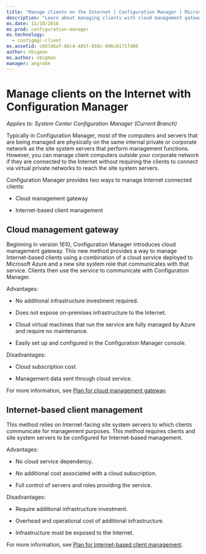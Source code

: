 ```yaml
---
title: "Manage clients on the Internet | Configuration Manager | Microsoft Docs"
description: "Learn about managing clients with cloud management gateway and Internet-based client management in Configuration Manager."
ms.date: 11/18/2016
ms.prod: configuration-manager
ms.technology:
  - configmgr-client
ms.assetid: c667d6af-80c4-485f-910c-896c0171fd00
author: nbigman
ms.author: nbigman
manager: angrobe
---
```


# Manage clients on the Internet with Configuration Manager

*Applies to: System Center Configuration Manager (Current Branch)*

Typically in Configuration Manager, most of the computers and servers that are being managed are physically on the same internal private or corporate network as the site system servers that perform management functions. However, you can manage client computers outside your corporate network if they are connected to the Internet without requiring the clients to connect via virtual private networks to reach the site system servers.

Configuration Manager provides two ways to manage Internet connected clients:

-   Cloud management gateway

-   Internet-based client management

## Cloud management gateway

Beginning in version 1610, Configuration Manager introduces cloud management gateway. This new method provides a way to manage Internet-based clients using a combination of a cloud service deployed to Microsoft Azure and a new site system role that communicates with that service. Clients then use the service to communicate with Configuration Manager.

Advantages:

-   No additional infrastructure investment required.

-   Does not expose on-premises infrastructure to the Internet.

-   Cloud virtual machines that run the service are fully managed by Azure and require no maintenance.

-   Easily set up and configured in the Configuration Manager console.

Disadvantages:

-   Cloud subscription cost.

-   Management data sent through cloud service.

For more information, see [Plan for cloud management gateway](plan-cloud-management-gateway.md).

## Internet-based client management

This method relies on Internet-facing site system servers to which clients communicate for management purposes. This method requires clients and site system servers to be configured for Internet-based management.

Advantages:

-   No cloud service dependency.

-   No additional cost associated with a cloud subscription.

-   Full control of servers and roles providing the service.

Disadvantages:

-   Require additional infrastructure investment.

-   Overhead and operational cost of additional infrastructure.

-   Infrastructure must be exposed to the Internet.

For more information, see [Plan for Internet-based client management](plan-internet-based-client-management.md).
